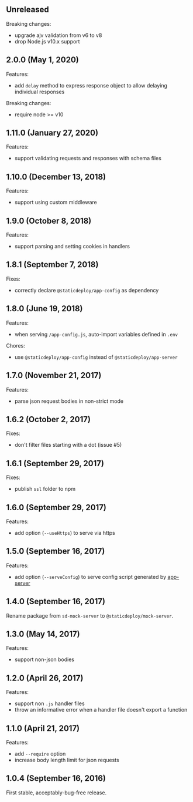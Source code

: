 ## Unreleased

Breaking changes:

- upgrade ajv validation from v6 to v8
- drop Node.js v10.x support

## 2.0.0 (May 1, 2020)

Features:

- add `delay` method to express response object to allow delaying individual
  responses

Breaking changes:

- require node >= v10

## 1.11.0 (January 27, 2020)

Features:

- support validating requests and responses with schema files

## 1.10.0 (December 13, 2018)

Features:

- support using custom middleware

## 1.9.0 (October 8, 2018)

Features:

- support parsing and setting cookies in handlers

## 1.8.1 (September 7, 2018)

Fixes:

- correctly declare `@staticdeploy/app-config` as dependency

## 1.8.0 (June 19, 2018)

Features:

- when serving `/app-config.js`, auto-import variables defined in `.env`

Chores:

- use `@staticdeploy/app-config` instead of `@staticdeploy/app-server`

## 1.7.0 (November 21, 2017)

Features:

- parse json request bodies in non-strict mode

## 1.6.2 (October 2, 2017)

Fixes:

- don't filter files starting with a dot (issue #5)

## 1.6.1 (September 29, 2017)

Fixes:

- publish `ssl` folder to npm

## 1.6.0 (September 29, 2017)

Features:

- add option (`--useHttps`) to serve via https

## 1.5.0 (September 16, 2017)

Features:

- add option (`--serveConfig`) to serve config script generated by
  [app-server](https://github.com/staticdeploy/app-server)

## 1.4.0 (September 16, 2017)

Rename package from `sd-mock-server` to `@staticdeploy/mock-server`.

## 1.3.0 (May 14, 2017)

Features:

- support non-json bodies

## 1.2.0 (April 26, 2017)

Features:

- support non `.js` handler files
- throw an informative error when a handler file doesn't export a function

## 1.1.0 (April 21, 2017)

Features:

- add `--require` option
- increase body length limit for json requests

## 1.0.4 (September 16, 2016)

First stable, acceptably-bug-free release.
